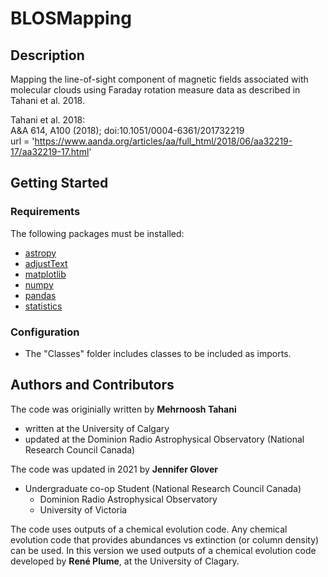 # BLOSMapping

<!-- Description -->
## Description
Mapping the line-of-sight component of magnetic fields associated with molecular clouds using Faraday rotation measure data as described in Tahani et al. 2018. 


Tahani et al. 2018:  
A&A 614, A100 (2018); doi:10.1051/0004-6361/201732219  
url = 'https://www.aanda.org/articles/aa/full_html/2018/06/aa32219-17/aa32219-17.html'


## Getting Started

### Requirements
The following packages must be installed:
* [astropy](https://www.astropy.org/)
* [adjustText ](https://adjusttext.readthedocs.io/en/latest/)
* [matplotlib](https://matplotlib.org/)
* [numpy](https://numpy.org/)
* [pandas](https://pandas.pydata.org/)
* [statistics](https://docs.python.org/3/library/statistics.html)


### Configuration
* The "Classes" folder includes classes to be included as imports. 
  


## Authors and Contributors

The code was originially written by **Mehrnoosh Tahani**
 - written at the University of Calgary
 - updated at the Dominion Radio Astrophysical Observatory (National Research Council Canada)

The code was updated in 2021 by **Jennifer Glover**
 - Undergraduate co-op Student (National Research Council Canada) 
   - Dominion Radio Astrophysical Observatory
   - University of Victoria

The code uses outputs of a chemical evolution code. Any chemical evolution code that provides abundances vs extinction (or column density) can be used. In this version we used outputs of a chemical evolution code developed by **René Plume**, at the University of Clagary.
